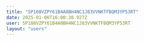```yaml
---
title: "SP108VZPY61B4A0BH4NC1J83VVNKTFBQM3YP53RT"
date: 2025-01-06T16:00:38.927Z
user: SP108VZPY61B4A0BH4NC1J83VVNKTFBQM3YP53RT
layout: "users"
---
```

    